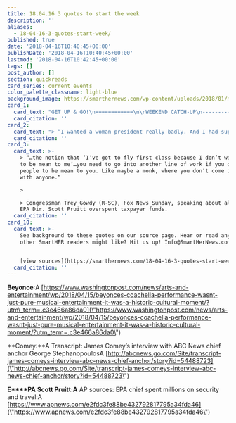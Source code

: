 ```yaml
---
title: 18.04.16 3 quotes to start the week
description: ''
aliases:
  - 18-04-16-3-quotes-start-week/
published: true
date: '2018-04-16T10:40:45+00:00'
publishDate: '2018-04-16T10:40:45+00:00'
lastmod: '2018-04-16T10:42:45+00:00'
tags: []
post_author: []
section: quickreads
card_series: current events
color_palette_classname: light-blue
background_image: https://smarthernews.com/wp-content/uploads/2018/01/microphone-360x360.jpg
card_1:
  card_text: "GET UP & GO!\n============\n\nWEEKEND CATCH-UP\n----------------\n\n> a\x1CThis is a very important performance for me tonight…  \n> I hoped you all enjoyed the show. I worked very hard.a\x1D\n> \n> Beyonce, \"Coachella\" April 14, 2016. The first Black woman to headline the CA music festival, her widely acclaimed performance, inspired #Beychella\""
  card_citation: ''
card_2:
  card_text: "> “I wanted a woman president really badly. And I had supported Hillary Clinton and a lot of my friends worked for her. I was devastated when she lost.a\x1D\n> \n> Patrice Failor, wife of Fmr. FBI Dir. James Comey, ABC News Special, April 15, 2018 providing insight into home life. Comey's book on leadership, with his thoughts on President Trump, is released Tuesday, April 17th."
  card_citation: ''
card_3:
  card_text: >-
    > “…the notion that ‘I’ve got to fly first class because I don’t want people
    to be mean to me’…you need to go into another line of work if you don’t want
    people to be mean to you. Like maybe a monk, where you don’t come in contact
    with anyone.”

    > 

    > Congressman Trey Gowdy (R-SC), Fox News Sunday, speaking about allegations
    EPA Dir. Scott Pruitt overspent taxpayer funds.
  card_citation: ''
card_10:
  card_text: >-
    See background to these quotes on our source page. Hear or read any quotes
    other SmartHER readers might like? Hit us up! Info@SmartHerNews.com.


    [view sources](https://smarthernews.com/18-04-16-3-quotes-start-week/)
  card_citation: ''
---
```

**Beyonce**:A [https://www.washingtonpost.com/news/arts-and-entertainment/wp/2018/04/15/beyonces-coachella-performance-wasnt-just-pure-musical-entertainment-it-was-a-historic-cultural-moment/?utm\_term=.c3e466a86da0](\"https://www.washingtonpost.com/news/arts-and-entertainment/wp/2018/04/15/beyonces-coachella-performance-wasnt-just-pure-musical-entertainment-it-was-a-historic-cultural-moment/?utm_term=.c3e466a86da0\")

**Comey:**A Transcript: James Comey’s interview with ABC News chief anchor George StephanopoulosA [http://abcnews.go.com/Site/transcript-james-comeys-interview-abc-news-chief-anchor/story?id=54488723](\"http://abcnews.go.com/Site/transcript-james-comeys-interview-abc-news-chief-anchor/story?id=54488723\")

**E****PA Scott Pruitt:A** AP sources: EPA chief spent millions on security and travel:A [https://www.apnews.com/e2fdc3fe88be432792817795a34fda46](\"https://www.apnews.com/e2fdc3fe88be432792817795a34fda46\")